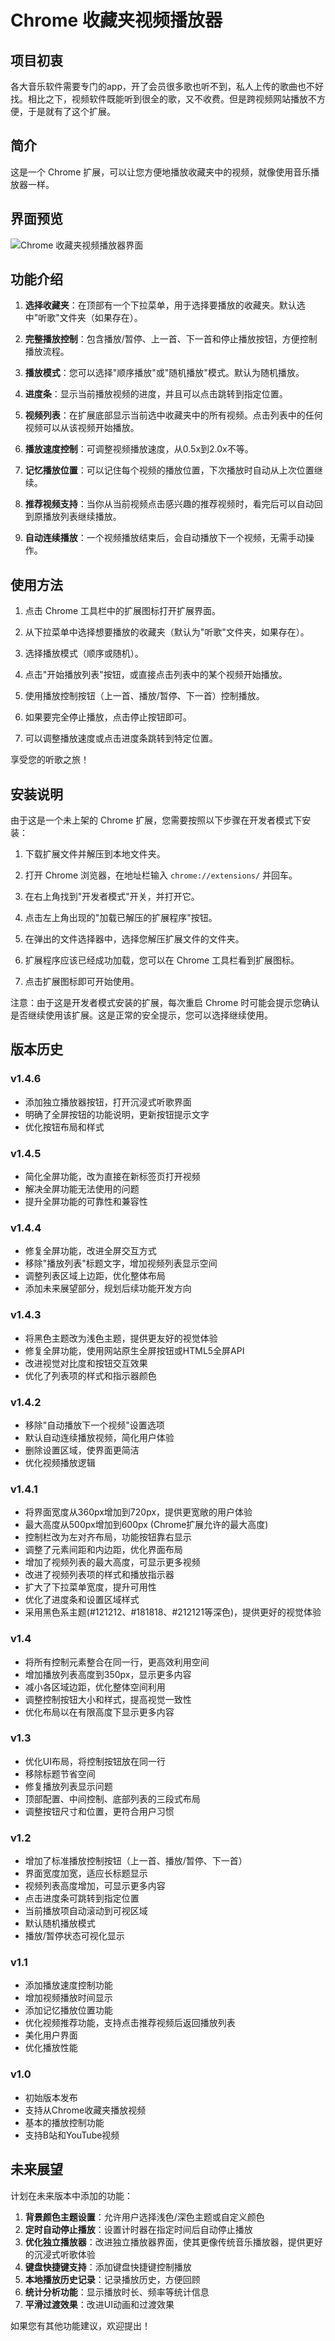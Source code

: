 # Chrome 收藏夹视频播放器

## 项目初衷

各大音乐软件需要专门的app，开了会员很多歌也听不到，私人上传的歌曲也不好找。相比之下，视频软件既能听到很全的歌，又不收费。但是跨视频网站播放不方便，于是就有了这个扩展。

## 简介

这是一个 Chrome 扩展，可以让您方便地播放收藏夹中的视频，就像使用音乐播放器一样。

## 界面预览

![Chrome 收藏夹视频播放器界面](Snipaste_2024-10-25_23-37-04.jpg)

## 功能介绍

1. **选择收藏夹**：在顶部有一个下拉菜单，用于选择要播放的收藏夹。默认选中"听歌"文件夹（如果存在）。

2. **完整播放控制**：包含播放/暂停、上一首、下一首和停止播放按钮，方便控制播放流程。

3. **播放模式**：您可以选择"顺序播放"或"随机播放"模式。默认为随机播放。

4. **进度条**：显示当前播放视频的进度，并且可以点击跳转到指定位置。

5. **视频列表**：在扩展底部显示当前选中收藏夹中的所有视频。点击列表中的任何视频可以从该视频开始播放。

6. **播放速度控制**：可调整视频播放速度，从0.5x到2.0x不等。

7. **记忆播放位置**：可以记住每个视频的播放位置，下次播放时自动从上次位置继续。

8. **推荐视频支持**：当你从当前视频点击感兴趣的推荐视频时，看完后可以自动回到原播放列表继续播放。

9. **自动连续播放**：一个视频播放结束后，会自动播放下一个视频，无需手动操作。

## 使用方法

1. 点击 Chrome 工具栏中的扩展图标打开扩展界面。

2. 从下拉菜单中选择想要播放的收藏夹（默认为"听歌"文件夹，如果存在）。

3. 选择播放模式（顺序或随机）。

4. 点击"开始播放列表"按钮，或直接点击列表中的某个视频开始播放。

5. 使用播放控制按钮（上一首、播放/暂停、下一首）控制播放。

6. 如果要完全停止播放，点击停止按钮即可。

7. 可以调整播放速度或点击进度条跳转到特定位置。

享受您的听歌之旅！

## 安装说明

由于这是一个未上架的 Chrome 扩展，您需要按照以下步骤在开发者模式下安装：

1. 下载扩展文件并解压到本地文件夹。

2. 打开 Chrome 浏览器，在地址栏输入 `chrome://extensions/` 并回车。

3. 在右上角找到"开发者模式"开关，并打开它。

4. 点击左上角出现的"加载已解压的扩展程序"按钮。

5. 在弹出的文件选择器中，选择您解压扩展文件的文件夹。

6. 扩展程序应该已经成功加载，您可以在 Chrome 工具栏看到扩展图标。

7. 点击扩展图标即可开始使用。

注意：由于这是开发者模式安装的扩展，每次重启 Chrome 时可能会提示您确认是否继续使用该扩展。这是正常的安全提示，您可以选择继续使用。

## 版本历史

### v1.4.6
- 添加独立播放器按钮，打开沉浸式听歌界面
- 明确了全屏按钮的功能说明，更新按钮提示文字
- 优化按钮布局和样式

### v1.4.5
- 简化全屏功能，改为直接在新标签页打开视频
- 解决全屏功能无法使用的问题
- 提升全屏功能的可靠性和兼容性

### v1.4.4
- 修复全屏功能，改进全屏交互方式
- 移除"播放列表"标题文字，增加视频列表显示空间
- 调整列表区域上边距，优化整体布局
- 添加未来展望部分，规划后续功能开发方向

### v1.4.3
- 将黑色主题改为浅色主题，提供更友好的视觉体验
- 修复全屏功能，使用网站原生全屏按钮或HTML5全屏API
- 改进视觉对比度和按钮交互效果
- 优化了列表项的样式和指示器颜色

### v1.4.2
- 移除"自动播放下一个视频"设置选项
- 默认自动连续播放视频，简化用户体验
- 删除设置区域，使界面更简洁
- 优化视频播放逻辑

### v1.4.1
- 将界面宽度从360px增加到720px，提供更宽敞的用户体验
- 最大高度从500px增加到600px (Chrome扩展允许的最大高度)
- 控制栏改为左对齐布局，功能按钮靠右显示
- 调整了元素间距和内边距，优化界面布局
- 增加了视频列表的最大高度，可显示更多视频
- 改进了视频列表项的样式和播放指示器
- 扩大了下拉菜单宽度，提升可用性
- 优化了进度条和设置区域样式
- 采用黑色系主题(#121212、#181818、#212121等深色)，提供更好的视觉体验

### v1.4
- 将所有控制元素整合在同一行，更高效利用空间
- 增加播放列表高度到350px，显示更多内容
- 减小各区域边距，优化整体空间利用
- 调整控制按钮大小和样式，提高视觉一致性
- 优化布局以在有限高度下显示更多内容

### v1.3
- 优化UI布局，将控制按钮放在同一行
- 移除标题节省空间
- 修复播放列表显示问题
- 顶部配置、中间控制、底部列表的三段式布局
- 调整按钮尺寸和位置，更符合用户习惯

### v1.2
- 增加了标准播放控制按钮（上一首、播放/暂停、下一首）
- 界面宽度加宽，适应长标题显示
- 视频列表高度增加，可显示更多内容
- 点击进度条可跳转到指定位置
- 当前播放项自动滚动到可视区域
- 默认随机播放模式
- 播放/暂停状态可视化显示

### v1.1
- 添加播放速度控制功能
- 增加视频播放时间显示
- 添加记忆播放位置功能
- 优化视频推荐功能，支持点击推荐视频后返回播放列表
- 美化用户界面
- 优化播放性能

### v1.0
- 初始版本发布
- 支持从Chrome收藏夹播放视频
- 基本的播放控制功能
- 支持B站和YouTube视频

## 未来展望

计划在未来版本中添加的功能：

1. **背景颜色主题设置**：允许用户选择浅色/深色主题或自定义颜色
2. **定时自动停止播放**：设置计时器在指定时间后自动停止播放
3. **优化独立播放器**：改进独立播放器界面，使其更像传统音乐播放器，提供更好的沉浸式听歌体验
4. **键盘快捷键支持**：添加键盘快捷键控制播放
5. **本地播放历史记录**：记录播放历史，方便回顾
6. **统计分析功能**：显示播放时长、频率等统计信息
7. **平滑过渡效果**：改进UI动画和过渡效果

如果您有其他功能建议，欢迎提出！
